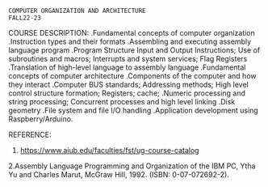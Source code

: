 	COMPUTER ORGANIZATION AND ARCHITECTURE
	FALL22-23

COURSE DESCRIPTION:
.Fundamental concepts of computer organization
.Instruction types and their formats
.Assembling and executing assembly language program
.Program Structure Input and Output Instructions; Use of subroutines and macros; Interrupts and system services; Flag Registers
.Translation of high-level language to assembly language
.Fundamental concepts of computer architecture
.Components of the computer and how they interact
.Computer BUS standards; Addressing methods; High level control structure formation; Registers; cache;
.Numeric processing and string processing; Concurrent processes and high level linking
.Disk geometry
.File system and file I/O handling
.Application development using Raspberry/Arduino.

REFERENCE:
1. https://www.aiub.edu/faculties/fst/ug-course-catalog

2.Assembly Language Programming and Organization of the IBM PC, Ytha Yu and Charles Marut, McGraw Hill, 1992. (ISBN: 0-07-072692-2).
